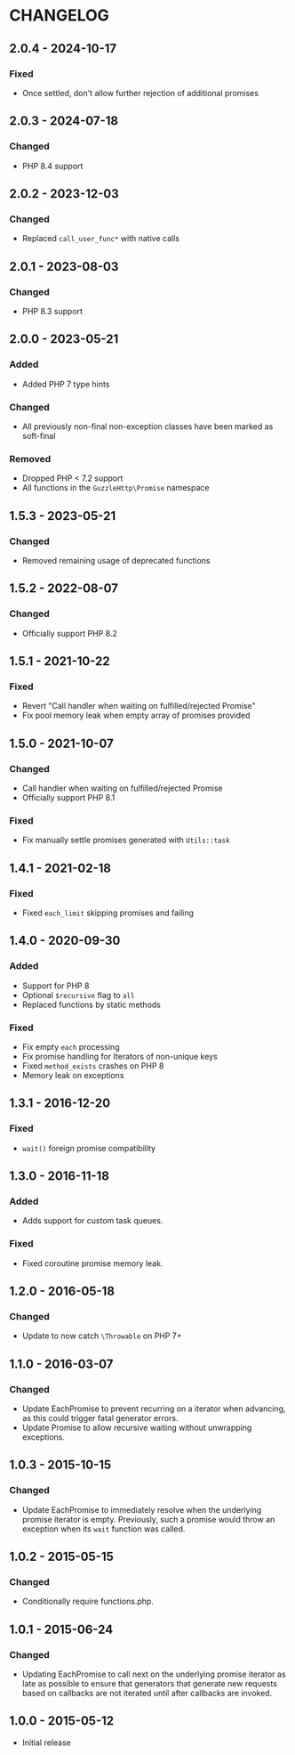 # CHANGELOG


## 2.0.4 - 2024-10-17

### Fixed

- Once settled, don't allow further rejection of additional promises


## 2.0.3 - 2024-07-18

### Changed

- PHP 8.4 support


## 2.0.2 - 2023-12-03

### Changed

- Replaced `call_user_func*` with native calls


## 2.0.1 - 2023-08-03

### Changed

- PHP 8.3 support


## 2.0.0 - 2023-05-21

### Added

- Added PHP 7 type hints

### Changed

- All previously non-final non-exception classes have been marked as soft-final

### Removed

- Dropped PHP < 7.2 support
- All functions in the `GuzzleHttp\Promise` namespace


## 1.5.3 - 2023-05-21

### Changed

- Removed remaining usage of deprecated functions


## 1.5.2 - 2022-08-07

### Changed

- Officially support PHP 8.2


## 1.5.1 - 2021-10-22

### Fixed

- Revert "Call handler when waiting on fulfilled/rejected Promise"
- Fix pool memory leak when empty array of promises provided


## 1.5.0 - 2021-10-07

### Changed

- Call handler when waiting on fulfilled/rejected Promise
- Officially support PHP 8.1

### Fixed

- Fix manually settle promises generated with `Utils::task`


## 1.4.1 - 2021-02-18

### Fixed

- Fixed `each_limit` skipping promises and failing


## 1.4.0 - 2020-09-30

### Added

- Support for PHP 8
- Optional `$recursive` flag to `all`
- Replaced functions by static methods

### Fixed

- Fix empty `each` processing
- Fix promise handling for Iterators of non-unique keys
- Fixed `method_exists` crashes on PHP 8
- Memory leak on exceptions


## 1.3.1 - 2016-12-20

### Fixed

- `wait()` foreign promise compatibility


## 1.3.0 - 2016-11-18

### Added

- Adds support for custom task queues.

### Fixed

- Fixed coroutine promise memory leak.


## 1.2.0 - 2016-05-18

### Changed

- Update to now catch `\Throwable` on PHP 7+


## 1.1.0 - 2016-03-07

### Changed

- Update EachPromise to prevent recurring on a iterator when advancing, as this
  could trigger fatal generator errors.
- Update Promise to allow recursive waiting without unwrapping exceptions.


## 1.0.3 - 2015-10-15

### Changed

- Update EachPromise to immediately resolve when the underlying promise iterator
  is empty. Previously, such a promise would throw an exception when its `wait`
  function was called.


## 1.0.2 - 2015-05-15

### Changed

- Conditionally require functions.php.


## 1.0.1 - 2015-06-24

### Changed

- Updating EachPromise to call next on the underlying promise iterator as late
  as possible to ensure that generators that generate new requests based on
  callbacks are not iterated until after callbacks are invoked.


## 1.0.0 - 2015-05-12

- Initial release
